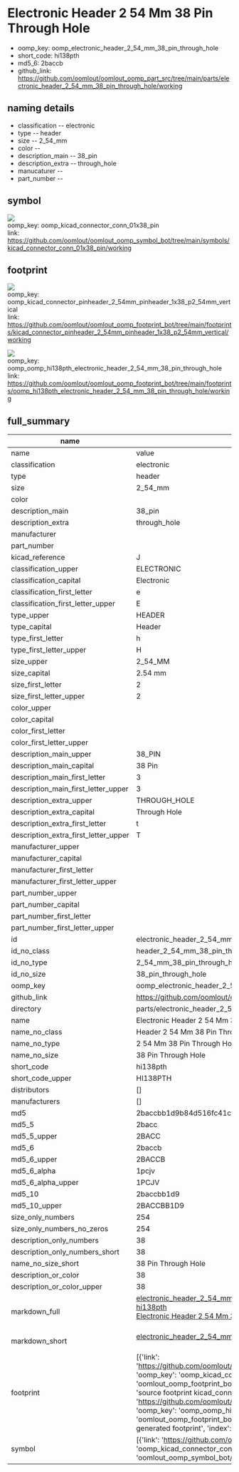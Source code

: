 # Electronic Header 2 54 Mm 38 Pin Through Hole

  
* oomp_key: oomp_electronic_header_2_54_mm_38_pin_through_hole 
* short_code: hi138pth
* md5_6: 2baccb  
* github_link: https://github.com/oomlout/oomlout_oomp_part_src/tree/main/parts/electronic_header_2_54_mm_38_pin_through_hole/working  
## naming details
* classification -- electronic
* type -- header
* size -- 2_54_mm
* color -- 
* description_main -- 38_pin
* description_extra -- through_hole
* manucaturer -- 
* part_number -- 



## symbol

![](symbol/{index}/working/working_600.png)  
oomp_key: oomp_kicad_connector_conn_01x38_pin  
link: https://github.com/oomlout/oomlout_oomp_symbol_bot/tree/main/symbols/kicad_connector_conn_01x38_pin/working  

## footprint

![](footprint/{index}/working/working_600.png)  
oomp_key: oomp_kicad_connector_pinheader_2_54mm_pinheader_1x38_p2_54mm_vertical  
link: https://github.com/oomlout/oomlout_oomp_footprint_bot/tree/main/footprints/kicad_connector_pinheader_2_54mm_pinheader_1x38_p2_54mm_vertical/working  

![](footprint/{index}/working/working_600.png)  
oomp_key: oomp_oomp_hi138pth_electronic_header_2_54_mm_38_pin_through_hole  
link: https://github.com/oomlout/oomlout_oomp_footprint_bot/tree/main/footprints/oomp_hi138pth_electronic_header_2_54_mm_38_pin_through_hole/working  

## full_summary
| name | value | 
| --- | --- | 
| name | value | 
| classification | electronic | 
| type | header | 
| size | 2_54_mm | 
| color |  | 
| description_main | 38_pin | 
| description_extra | through_hole | 
| manufacturer |  | 
| part_number |  | 
| kicad_reference | J | 
| classification_upper | ELECTRONIC | 
| classification_capital | Electronic | 
| classification_first_letter | e | 
| classification_first_letter_upper | E | 
| type_upper | HEADER | 
| type_capital | Header | 
| type_first_letter | h | 
| type_first_letter_upper | H | 
| size_upper | 2_54_MM | 
| size_capital | 2.54 mm | 
| size_first_letter | 2 | 
| size_first_letter_upper | 2 | 
| color_upper |  | 
| color_capital |  | 
| color_first_letter |  | 
| color_first_letter_upper |  | 
| description_main_upper | 38_PIN | 
| description_main_capital | 38 Pin | 
| description_main_first_letter | 3 | 
| description_main_first_letter_upper | 3 | 
| description_extra_upper | THROUGH_HOLE | 
| description_extra_capital | Through Hole | 
| description_extra_first_letter | t | 
| description_extra_first_letter_upper | T | 
| manufacturer_upper |  | 
| manufacturer_capital |  | 
| manufacturer_first_letter |  | 
| manufacturer_first_letter_upper |  | 
| part_number_upper |  | 
| part_number_capital |  | 
| part_number_first_letter |  | 
| part_number_first_letter_upper |  | 
| id | electronic_header_2_54_mm_38_pin_through_hole | 
| id_no_class | header_2_54_mm_38_pin_through_hole | 
| id_no_type | 2_54_mm_38_pin_through_hole | 
| id_no_size | 38_pin_through_hole | 
| oomp_key | oomp_electronic_header_2_54_mm_38_pin_through_hole | 
| github_link | https://github.com/oomlout/oomlout_oomp_part_src/tree/main/parts/electronic_header_2_54_mm_38_pin_through_hole/working | 
| directory | parts/electronic_header_2_54_mm_38_pin_through_hole | 
| name | Electronic Header 2 54 Mm 38 Pin Through Hole | 
| name_no_class | Header 2 54 Mm 38 Pin Through Hole | 
| name_no_type | 2 54 Mm 38 Pin Through Hole | 
| name_no_size | 38 Pin Through Hole | 
| short_code | hi138pth | 
| short_code_upper | HI138PTH | 
| distributors | [] | 
| manufacturers | [] | 
| md5 | 2baccbb1d9b84d516fc41cfd8a6c9d87 | 
| md5_5 | 2bacc | 
| md5_5_upper | 2BACC | 
| md5_6 | 2baccb | 
| md5_6_upper | 2BACCB | 
| md5_6_alpha | 1pcjv | 
| md5_6_alpha_upper | 1PCJV | 
| md5_10 | 2baccbb1d9 | 
| md5_10_upper | 2BACCBB1D9 | 
| size_only_numbers | 254 | 
| size_only_numbers_no_zeros | 254 | 
| description_only_numbers | 38 | 
| description_only_numbers_short | 38 | 
| name_no_size_short | 38 Pin Through Hole | 
| description_or_color | 38 | 
| description_or_color_upper | 38 | 
| markdown_full | [electronic_header_2_54_mm_38_pin_through_hole](https://github.com/oomlout/oomlout_oomp_part_src/tree/main/parts/electronic_header_2_54_mm_38_pin_through_hole/working)<br>[hi138pth](https://github.com/oomlout/oomlout_oomp_part_src/tree/main/parts/electronic_header_2_54_mm_38_pin_through_hole/working)<br>[Electronic Header 2 54 Mm 38 Pin Through Hole](https://github.com/oomlout/oomlout_oomp_part_src/tree/main/parts/electronic_header_2_54_mm_38_pin_through_hole/working)<br><br> | 
| markdown_short | [electronic_header_2_54_mm_38_pin_through_hole](https://github.com/oomlout/oomlout_oomp_part_src/tree/main/parts/electronic_header_2_54_mm_38_pin_through_hole/working)<br><br> | 
| footprint | [{'link': 'https://github.com/oomlout/oomlout_oomp_footprint_bot/tree/main/foootprntss/kicad_connector_pinheader_2_54mm_pinheader_1x38_p2_54mm_vertical', 'oomp_key': 'oomp_kicad_connector_pinheader_2_54mm_pinheader_1x38_p2_54mm_vertical', 'directory': 'oomlout_oomp_footprint_bot/footprints/kicad_connector_pinheader_2_54mm_pinheader_1x38_p2_54mm_vertical//working/working.kicad_mod', 'note': 'source footprint kicad_connector_pinheader_2_54mm_pinheader_1x38_p2_54mm_vertical', 'index': 0}, {'link': 'https://github.com/oomlout/oomlout_oomp_footprint_bot/tree/main/foootprntss/oomp_hi138pth_electronic_header_2_54_mm_38_pin_through_hole', 'oomp_key': 'oomp_oomp_hi138pth_electronic_header_2_54_mm_38_pin_through_hole', 'directory': 'oomlout_oomp_footprint_bot/footprints/oomp_hi138pth_electronic_header_2_54_mm_38_pin_through_hole//working/working.kicad_mod', 'note': 'oomp generated footprint', 'index': 1}] | 
| symbol | [{'link': 'https://github.com/oomlout/oomlout_oomp_symbol_bot/tree/main/symbols/kicad_connector_conn_01x38_pin', 'oomp_key': 'oomp_kicad_connector_conn_01x38_pin', 'directory': 'oomlout_oomp_symbol_bot/symbols/kicad_connector_conn_01x38_pin//working/working.kicad_sym', 'index': 0}] | 
